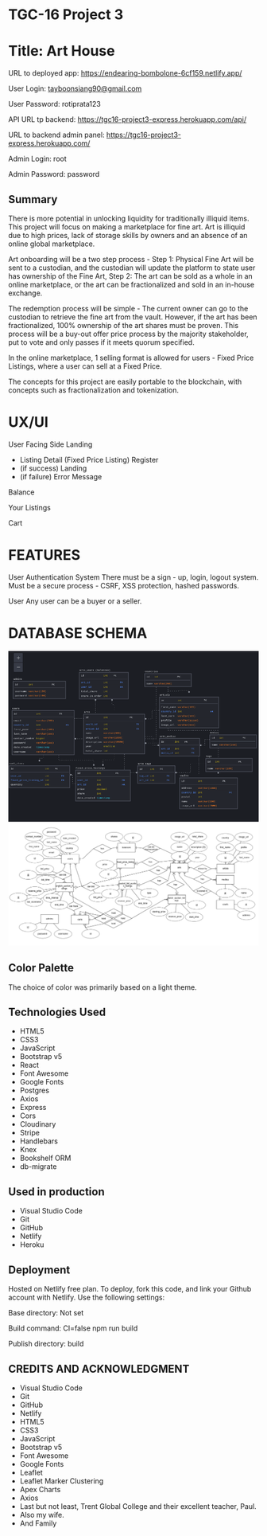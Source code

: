 # TGC-16 Project 3

# Title: Art House

URL to deployed app: https://endearing-bombolone-6cf159.netlify.app/

User Login: tayboonsiang90@gmail.com

User Password: rotiprata123

API URL tp backend: https://tgc16-project3-express.herokuapp.com/api/

URL to backend admin panel: https://tgc16-project3-express.herokuapp.com/

Admin Login: root

Admin Password: password

## Summary

There is more potential in unlocking liquidity for traditionally illiquid items. This project will focus on making a marketplace for fine art. Art is illiquid due to high prices, lack of storage skills by owners and an absence of an online global marketplace. 

Art onboarding will be a two step process - Step 1: Physical Fine Art will be sent to a custodian, and the custodian will update the platform to state user has ownership of the Fine Art, Step 2: The art can be sold as a whole in an online marketplace, or the art can be fractionalized and sold in an in-house exchange. 

The redemption process will be simple - The current owner can go to the custodian to retrieve the fine art from the vault. However, if the art has been fractionalized, 100% ownership of the art shares must be proven. This process will be a buy-out offer price process by the majority stakeholder, put to vote and only passes if it meets quorum specified. 

In the online marketplace, 1 selling format is allowed for users - Fixed Price Listings, where a user can sell at a Fixed Price. 

The concepts for this project are easily portable to the blockchain, with concepts such as fractionalization and tokenization. 

# UX/UI

User Facing Side
Landing 
- Listing Detail (Fixed Price Listing)
Register
- (if success) Landing
- (if failure) Error Message

Balance

Your Listings

Cart

# FEATURES

User Authentication System
There must be a sign - up, login, logout system. 
Must be a secure process - CSRF, XSS protection, hashed passwords.

User
Any user can be a buyer or a seller.

# DATABASE SCHEMA

![alt text](./schema.png)
![alt text](./erd.png)

## Color Palette

The choice of color was primarily based on a light theme.

## Technologies Used

- HTML5
- CSS3
- JavaScript
- Bootstrap v5
- React
- Font Awesome
- Google Fonts
- Postgres
- Axios
- Express
- Cors
- Cloudinary
- Stripe
- Handlebars
- Knex
- Bookshelf ORM
- db-migrate

## Used in production
- Visual Studio Code
- Git
- GitHub
- Netlify
- Heroku

## Deployment
Hosted on Netlify free plan. To deploy, fork this code, and link your Github account with Netlify. Use the following settings: 

Base directory: Not set

Build command: CI=false npm run build

Publish directory: build

## CREDITS AND ACKNOWLEDGMENT
- Visual Studio Code
- Git
- GitHub
- Netlify
- HTML5
- CSS3
- JavaScript
- Bootstrap v5
- Font Awesome
- Google Fonts
- Leaflet
- Leaflet Marker Clustering
- Apex Charts
- Axios
- Last but not least, Trent Global College and their excellent teacher, Paul.
- Also my wife.
- And Family
